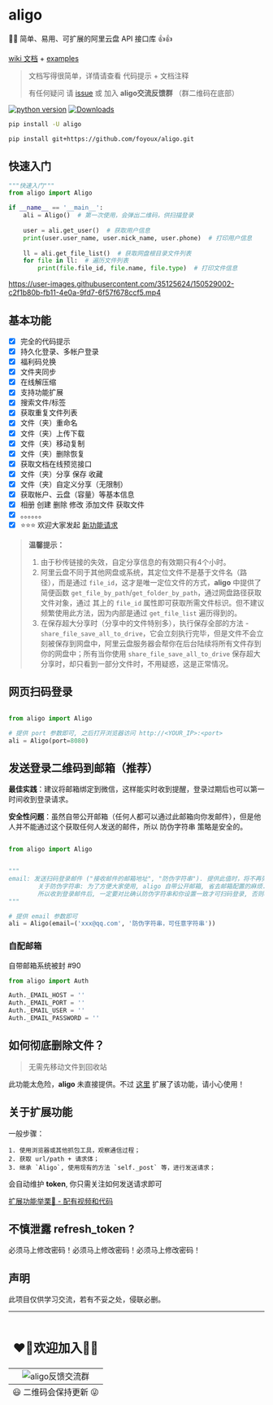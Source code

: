 # aligo

🚀🔥 简单、易用、可扩展的阿里云盘 API 接口库 👍👍

[wiki 文档](https://github.com/foyoux/aligo/wiki) + [examples](https://github.com/foyoux/aligo/tree/main/examples)

> 文档写得很简单，详情请查看 代码提示 + 文档注释
> 
> 有任何疑问 请 [issue](https://github.com/foyoux/aligo/issues/new?assignees=&labels=&template=bug_report.md&title=)
> 或 加入 **aligo交流反馈群** （群二维码在底部）

[![python version](https://img.shields.io/pypi/pyversions/aligo)](https://pypi.org/project/aligo/)  [![Downloads](https://static.pepy.tech/personalized-badge/aligo?period=total&units=international_system&left_color=black&right_color=orange&left_text=Downloads)](https://pepy.tech/project/aligo)

```bash
pip install -U aligo

pip install git+https://github.com/foyoux/aligo.git
```

## 快速入门

```python
"""快速入门"""
from aligo import Aligo

if __name__ == '__main__':
    ali = Aligo()  # 第一次使用，会弹出二维码，供扫描登录
    
    user = ali.get_user()  # 获取用户信息
    print(user.user_name, user.nick_name, user.phone)  # 打印用户信息
    
    ll = ali.get_file_list()  # 获取网盘根目录文件列表
    for file in ll:  # 遍历文件列表
        print(file.file_id, file.name, file.type)  # 打印文件信息
```

https://user-images.githubusercontent.com/35125624/150529002-c2f1b80b-fb11-4e0a-9fd7-6f57f678ccf5.mp4

## 基本功能

- [x] 完全的代码提示
- [x] 持久化登录、多帐户登录
- [x] 福利码兑换
- [x] 文件夹同步
- [x] 在线解压缩
- [x] 支持功能扩展
- [x] 搜索文件/标签
- [x] 获取重复文件列表
- [x] 文件（夹）重命名
- [x] 文件（夹）上传下载
- [x] 文件（夹）移动复制
- [x] 文件（夹）删除恢复
- [x] 获取文档在线预览接口
- [x] 文件（夹）分享 保存 收藏
- [x] 文件（夹）自定义分享（无限制）
- [x] 获取帐户、云盘（容量）等基本信息
- [x] 相册 创建 删除 修改 添加文件 获取文件
- [x] 。。。。。。
- [x] ⭐⭐⭐ 欢迎大家发起 [新功能请求](https://github.com/foyoux/aligo/issues/new?assignees=&labels=&template=feature_request.md&title=)

> **温馨提示：**
>   1. 由于秒传链接的失效，自定分享信息的有效期只有4个小时。
>   2. 阿里云盘不同于其他网盘或系统，其定位文件不是基于文件名（路径），而是通过 `file_id`，这才是唯一定位文件的方式，**aligo** 中提供了简便函数 `get_file_by_path`/`get_folder_by_path`，通过网盘路径获取文件对象，通过 其上的 `file_id` 属性即可获取所需文件标识。但不建议频繁使用此方法，因为内部是通过 `get_file_list` 遍历得到的。
>   3. 在保存超大分享时（分享中的文件特别多），执行保存全部的方法 - `share_file_save_all_to_drive`，它会立刻执行完毕，但是文件不会立刻被保存到网盘中，阿里云盘服务器会帮你在后台陆续将所有文件存到你的网盘中；所有当你使用 `share_file_save_all_to_drive` 保存超大分享时，却只看到一部分文件时，不用疑惑，这是正常情况。


## 网页扫码登录

```python

from aligo import Aligo

# 提供 port 参数即可, 之后打开浏览器访问 http://<YOUR_IP>:<port>
ali = Aligo(port=8080)
```


## 发送登录二维码到邮箱（推荐）
**最佳实践**：建议将邮箱绑定到微信，这样能实时收到提醒，登录过期后也可以第一时间收到登录请求。

**安全性问题**：虽然自带公开邮箱（任何人都可以通过此邮箱向你发邮件），但是他人并不能通过这个获取任何人发送的邮件，所以 防伪字符串 策略是安全的。

```python

from aligo import Aligo


"""
email: 发送扫码登录邮件 ("接收邮件的邮箱地址", "防伪字符串"). 提供此值时，将不再弹出或打印二维码
        关于防伪字符串: 为了方便大家使用, aligo 自带公开邮箱, 省去邮箱配置的麻烦.
        所以收到登录邮件后, 一定要对比确认防伪字符串和你设置一致才可扫码登录, 否则将导致: 包括但不限于云盘文件泄露.
"""

# 提供 email 参数即可
ali = Aligo(email=('xxx@qq.com', '防伪字符串，可任意字符串'))
```

### 自配邮箱

自带邮箱系统被封 #90

```py
from aligo import Auth

Auth._EMAIL_HOST = ''
Auth._EMAIL_PORT = ''
Auth._EMAIL_USER = ''
Auth._EMAIL_PASSWORD = ''
```

## 如何彻底删除文件？
> 无需先移动文件到回收站

此功能太危险，**aligo** 未直接提供。不过 [这里](https://github.com/foyoux/aligo/wiki/%E8%87%AA%E5%AE%9A%E4%B9%89%E5%8A%9F%E8%83%BD---%E5%BD%BB%E5%BA%95%E5%88%A0%E9%99%A4%E6%96%87%E4%BB%B6) 扩展了该功能，请小心使用！


## 关于扩展功能

一般步骤：

    1. 使用浏览器或其他抓包工具，观察通信过程；
    2. 获取 url/path + 请求体；
    3. 继承 `Aligo`, 使用现有的方法 `self._post` 等，进行发送请求；
    
会自动维护 **token**, 你只需关注如何发送请求即可

[扩展功能举栗🌰 - 配有视频和代码](https://github.com/foyoux/aligo/issues/24)


## 不慎泄露 refresh_token ?

必须马上修改密码！必须马上修改密码！必须马上修改密码！


## 声明

此项目仅供学习交流，若有不妥之处，侵联必删。

---

<table align="center">
    <thead align="center">
    <tr>
        <td><h2>❤️‍🔥欢迎加入🤝🏼</h2></td>
    </tr>
    </thead>
    <tbody align="center">
    <tr>
        <td><img src="http://110.42.175.98:5512/down/LKPvT9xK2lFx?fname=/aligo/wechat.jpg" alt="aligo反馈交流群"/></td>
    </tr>
    </tbody>
    <tfoot align="center">
    <tr>
        <td>😃 二维码会保持更新 😜</td>
    </tr>
    </tfoot>
</table>